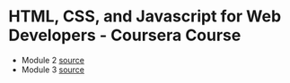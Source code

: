 # HTML, CSS, and Javascript for Web Developers - Coursera Course

* Module 2 [source](module2-solution/index.html)
* Module 3 [source](module3-solution/index.html)
